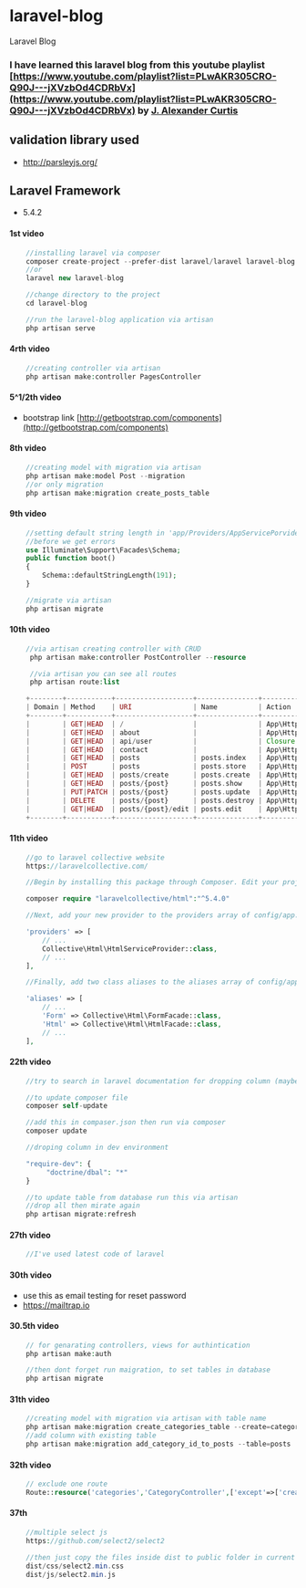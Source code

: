 # laravel-blog
Laravel Blog 

### I have learned this laravel blog from this youtube playlist [https://www.youtube.com/playlist?list=PLwAKR305CRO-Q90J---jXVzbOd4CDRbVx](https://www.youtube.com/playlist?list=PLwAKR305CRO-Q90J---jXVzbOd4CDRbVx) by [J. Alexander Curtis](https://github.com/jacurtis)

## validation library used
- http://parsleyjs.org/

## Laravel Framework
- 5.4.2

#### 1st video
```php
    //installing laravel via composer
    composer create-project --prefer-dist laravel/laravel laravel-blog
    //or
    laravel new laravel-blog

    //change directory to the project
    cd laravel-blog

    //run the laravel-blog application via artisan
    php artisan serve

```
#### 4rth video
```php
    //creating controller via artisan
    php artisan make:controller PagesController

```

#### 5^1/2th video

- bootstrap link
[http://getbootstrap.com/components](http://getbootstrap.com/components)

#### 8th video
```php
    //creating model with migration via artisan
    php artisan make:model Post --migration
    //or only migration
    php artisan make:migration create_posts_table
```
#### 9th video
```php
    //setting default string length in 'app/Providers/AppServicePorvider.php'
    //before we get errors
    use Illuminate\Support\Facades\Schema;
    public function boot()
    {
        Schema::defaultStringLength(191);
    }

    //migrate via artisan
    php artisan migrate
```
#### 10th video
```php
    //via artisan creating controller with CRUD
     php artisan make:controller PostController --resource

     //via artisan you can see all routes
     php artisan route:list

    +--------+-----------+-------------------+---------------+-------------------------------------------------+--------------+
    | Domain | Method    | URI               | Name          | Action                                          | Middleware   |
    +--------+-----------+-------------------+---------------+-------------------------------------------------+--------------+
    |        | GET|HEAD  | /                 |               | App\Http\Controllers\PagesController@getIndex   | web          |
    |        | GET|HEAD  | about             |               | App\Http\Controllers\PagesController@getAbout   | web          |
    |        | GET|HEAD  | api/user          |               | Closure                                         | api,auth:api |
    |        | GET|HEAD  | contact           |               | App\Http\Controllers\PagesController@getContact | web          |
    |        | GET|HEAD  | posts             | posts.index   | App\Http\Controllers\PostController@index       | web          |
    |        | POST      | posts             | posts.store   | App\Http\Controllers\PostController@store       | web          |
    |        | GET|HEAD  | posts/create      | posts.create  | App\Http\Controllers\PostController@create      | web          |
    |        | GET|HEAD  | posts/{post}      | posts.show    | App\Http\Controllers\PostController@show        | web          |
    |        | PUT|PATCH | posts/{post}      | posts.update  | App\Http\Controllers\PostController@update      | web          |
    |        | DELETE    | posts/{post}      | posts.destroy | App\Http\Controllers\PostController@destroy     | web          |
    |        | GET|HEAD  | posts/{post}/edit | posts.edit    | App\Http\Controllers\PostController@edit        | web          |
    +--------+-----------+-------------------+---------------+-------------------------------------------------+--------------+
```

#### 11th video
```php
    //go to laravel collective website
    https://laravelcollective.com/

    //Begin by installing this package through Composer. Edit your project's composer.json file to require laravelcollective/html.

    composer require "laravelcollective/html":"^5.4.0"

    //Next, add your new provider to the providers array of config/app.php:

    'providers' => [
        // ...
        Collective\Html\HtmlServiceProvider::class,
        // ...
    ],

    //Finally, add two class aliases to the aliases array of config/app.php:

    'aliases' => [
        // ...
        'Form' => Collective\Html\FormFacade::class,
        'Html' => Collective\Html\HtmlFacade::class,
        // ...
    ],
```
#### 22th video
```php
    //try to search in laravel documentation for dropping column (maybe online doc updated)

    //to update composer file
    composer self-update

    //add this in compaser.json then run via composer
    composer update

    //droping column in dev environment

    "require-dev": {
         "doctrine/dbal": "*"
    }

    //to update table from database run this via artisan
    //drop all then mirate again
    php artisan migrate:refresh

```
#### 27th video
```php
    //I've used latest code of laravel
```

#### 30th video
-   use this as email testing for reset password
-   https://mailtrap.io

#### 30.5th video
```php
    // for genarating controllers, views for authintication
    php artisan make:auth

    //then dont forget run maigration, to set tables in database
    php artisan migrate
```

#### 31th video
```php
    //creating model with migration via artisan with table name
    php artisan make:migration create_categories_table --create=categories
    //add column with existing table
    php artisan make:migration add_category_id_to_posts --table=posts
```
#### 32th video
```php
    // exclude one route
    Route::resource('categories','CategoryController',['except'=>['create']]);
```

#### 37th
```php
    //multiple select js
    https://github.com/select2/select2

    //then just copy the files inside dist to public folder in current app
    dist/css/select2.min.css
    dist/js/select2.min.js
```